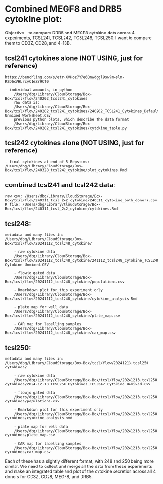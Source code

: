 
# Combined MEGF8 and DRB5 cytokine plot:

Objective - to compare DRB5 and MEGF8 cytokine data across 4 experiments, TCSL241, TCSL242, TCSL248, TCSL250. I want to compare them to CD3Z, CD28, and 4-1BB. 

## tcsl241 cytokines alone (NOT USING, just for reference)
	https://benchling.com/s/etr-XVHoz7Y7e6Qnwdggl9sw?m=slm-R2D6cVHLrcyC1eZr9CT0

	- individual amounts, in python 
		/Users/dbg/Library/CloudStorage/Box-Box/tcsl/flow/240202_tcsl241_cytokines
		raw data is: 
		/Users/dbg/Library/CloudStorage/Box-Box/tcsl/flow/240202_tcsl241_cytokines/240202_TCSL241_Cytokines_Default Unmixed Worksheet.CSV
		previous python plots, which describe the data format: 
		/Users/dbg/Library/CloudStorage/Box-Box/tcsl/flow/240202_tcsl241_cytokines/cytokine_table.py


## tcsl242 cytokines alone (NOT USING, just for reference)

	- final cytokines at end of 5 Repstims:
	/Users/dbg/Library/CloudStorage/Box-Box/tcsl/flow/240328_tcsl242_cytokine/plot_cytokines.Rmd

## combined tcsl241 and tcsl242 data:

	raw csv: /Users/dbg/Library/CloudStorage/Box-Box/tcsl/flow/240311_tcsl_242_cytokine/240311_cytokine_both_donors.csv
	R file: /Users/dbg/Library/CloudStorage/Box-Box/tcsl/flow/240311_tcsl_242_cytokine/cytokines.Rmd

## tcsl248: 

	metadata and many files in:
	/Users/dbg/Library/CloudStorage/Box-Box/tcsl/flow/20241112_tcsl248_cytokine/

		- raw cytokine data
		/Users/dbg/Library/CloudStorage/Box-Box/tcsl/flow/20241112_tcsl248_cytokine/241112_tcsl248_cytokine_TCSL248 Cytokine Unmixed.CSV

		- flowjo gated data 
		/Users/dbg/Library/CloudStorage/Box-Box/tcsl/flow/20241112_tcsl248_cytokine/populations.csv

		- Rmarkdown plot for this experiment only
		/Users/dbg/Library/CloudStorage/Box-Box/tcsl/flow/20241112_tcsl248_cytokine/cytokine_analysis.Rmd

		- plate map for well data
		/Users/dbg/Library/CloudStorage/Box-Box/tcsl/flow/20241112_tcsl248_cytokine/plate_map.csv

		- CAR map for labelling samples
		/Users/dbg/Library/CloudStorage/Box-Box/tcsl/flow/20241112_tcsl248_cytokine/car_map.csv

## tcsl250: 

	metadata and many files in:
	/Users/dbg/Library/CloudStorage/Box-Box/tcsl/flow/20241213.tcsl250 cytokines/

		- raw cytokine data 
		/Users/dbg/Library/CloudStorage/Box-Box/tcsl/flow/20241213.tcsl250 cytokines/2024.12.13 TCSL250 Cytokines_TCSL247 Cytokine Unmixed.CSV

		- flowjo gated data 
		/Users/dbg/Library/CloudStorage/Box-Box/tcsl/flow/20241213.tcsl250 cytokines/populations.csv

		- Rmarkdown plot for this experiment only
		/Users/dbg/Library/CloudStorage/Box-Box/tcsl/flow/20241213.tcsl250 cytokines/cytokine_analysis.Rmd

		- plate map for well data
		/Users/dbg/Library/CloudStorage/Box-Box/tcsl/flow/20241213.tcsl250 cytokines/plate_map.csv

		- CAR map for labelling samples
		/Users/dbg/Library/CloudStorage/Box-Box/tcsl/flow/20241213.tcsl250 cytokines/car_map.csv


Each of these has a slightly different format, with 248 and 250 being more similar. We need to collect and merge all the data from these experiments and make an integrated table and plot of the cytokine secretion across all 4 donors for CD3Z, CD28, MEGF8, and DRB5. 
